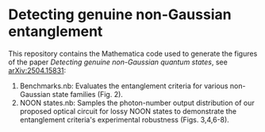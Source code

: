 # Detecting genuine non-Gaussian entanglement

This repository contains the Mathematica code used to generate the figures of the paper *Detecting genuine non-Gaussian quantum states*, see <a href="https://arxiv.org/abs/2504.15831">arXiv:2504.15831</a>:

1. Benchmarks.nb: Evaluates the entanglement criteria for various non-Gaussian state families (Fig. 2).
2. NOON states.nb: Samples the photon-number output distribution of our proposed optical circuit for lossy NOON states to demonstrate the entanglement criteria's experimental robustness (Figs. 3,4,6-8).
